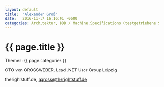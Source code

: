 ```yaml
---
layout: default
title:  "Alexander Groß"
date:   2016-11-17 16:16:01 -0600
categories: Architektur, BDD / Machine.Specifications (testgetriebene Softwareentwicklung), nanoc, Ruby
---
```


# {{ page.title }}

Themen: {{ page.categories }}

CTO von GROSSWEBER, Lead .NET User Group Leipzig

therightstuff.de, agross@therightstuff.de